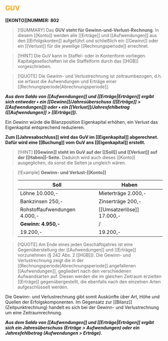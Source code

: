 ## <font color = "orange">GUV</font>

**[[KONTO]]NUMMER: $802$**

> [!SUMMARY]
> Das **GUV steht für Gewinn-und-Verlust-Rechnung**. In diesem [[Konto]] werden alle [[Erträge]] und [[Aufwendungen]] aus den [[Erfolgskonten]] aufgeführt und schließlich ein [[Gewinn]] oder ein [[Verlust]] für die jeweilige [[Rechnungsperiode]] errechnet. 

>[!HINT]
>Die GuV kann in Staffel- oder in Kontenform vorliegen.
>Kapitalgesellschaften ist die Staffelform durch das [[HGB]] vorgeschrieben.

>[!QUOTE]
>Die Gewinn- und Verlustrechnung ist zeitraumbezogen, d.h. sie erfasst die Aufwendungen und Erträge einer [[Rechnungsperiode|Abrechnungsperiode]].
>
***Aus dem Saldo von [[Aufwendungen]] und [[Erträge|Erträgen]] ergibt sich entweder 
▪ ein [[Gewinn]]/Jahresüberschuss ([[Erträge]] > [[Aufwendungen]]) oder 
▪ ein [[Verlust]]/Jahresfehlbetrag ([[Aufwendungen]] > [[Erträge]]).***
>
Ein Gewinn würde die Bilanzposition Eigenkapital erhöhen, ein Verlust das Eigenkapital entsprechend reduzieren.

**Zum [[Jahresabschluss]] wird das GuV im [[Eigenkapital]] abgerechnet. Dafür wird eine [[Buchung]] vom GuV ans [[Eigenkapital]] erstellt.**

>[!HINT]
>**[[Gewinn]] steht im GuV auf der [[Soll]] und [[Verlust]] auf der [[Haben]]-Seite.** 
>Dadurch wird auch dieses [[Konto]] ausgeglichen, da sonst die Seiten ja ungleich wären.

>[!Example]
>**Gewinn- und Verlust-[[Konto]]**
>
>Soll | Haben
>---|---
>Löhne 10.000,- | Mieterträge 2.000,-
>Bankzinsen 250,- | Zinserträge 200,-
>Rohstoffaufwendungen 4.000,- | [[Umsatzerlöse]] 17.000,-
>**Gewinn: 4.950,-** | /
>19.200,- | 19.200,-

>[!QUOTE]
>Am Ende eines jeden Geschäftsjahres ist eine Gegenüberstellung der [[Aufwendungen]] und [[Erträge]] vorzunehmen (§ 242 Abs. 2 [[HGB]]). Die Gewinn- und Verlustrechnung zeigt die in der [[Rechnungsperiode|Abrechnungsperiode]] angefallenen [[Aufwendungen]], gegliedert nach den verschiedenen Aufwandsarten auf. Diesen werden die im gleichen Zeitraum erzielten [[Erträge]] gegenübergestellt, die ebenfalls nach den einzelnen Arten aufgeschlüsselt werden.
>
Die Gewinn- und Verlustrechnung gibt somit Auskünfte über Art, Höhe und Quellen der Erfolgskomponenten. Im Gegensatz zur [[Bilanz]] (Zeitpunktrechnung) handelt es sich bei der Gewinn- und Verlustrechnung um eine Zeitraumrechnung.
>
***Aus dem Saldo von [[Aufwendungen]] und [[Erträge|Erträgen]] ergibt sich ein Jahresüberschuss (Erträge > Aufwendungen) oder ein Jahresfehlbetrag (Aufwendungen > Erträge).***